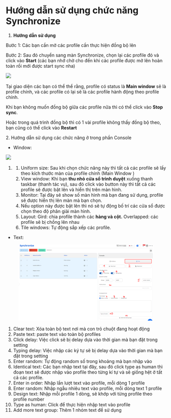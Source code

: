 # Hướng dẫn sử dụng chức năng Synchronize

1. **Hướng dẫn sử dụng**

Bước 1: Các bạn cần mở các profile cần thực hiện đồng bộ lên

Bước 2: Sau đó chuyển sang màn Synchronize, chọn lại các profile đó và click vào **Start** (các bạn nhớ chờ cho đến khi các profile được mở lên hoàn toàn rồi mới được start sync nha)

![](http://education.hidemium.io/wp-content/uploads/2025/04/Screenshot_1-1.png)

&#x20;

Tại giao diện các bạn có thể thể rằng, profile có status là **Main window** sẽ là profile chính, và các profile có lại sẽ là các profile hành động theo profile chính.

Khi bạn không muốn đồng bộ giữa các profile nữa thì có thể click vào **Stop sync**.

Hoặc trong quá trình đồng bộ thì có 1 vài profile không thấy đồng bộ theo, bạn cũng có thể click vào **Restart**

&#x20;

2\. Hướng dẫn sử dụng các chức năng ở trong phần Console

* Window:

![](http://education.hidemium.io/wp-content/uploads/2025/04/photo_2025-04-25_14-46-52.jpg)

&#x20;

&#x20;

1.
   1. Uniform size: Sau khi chọn chức năng này thì tất cả các profile sẽ lấy theo kích thước màn của profile chính (Main Window )
   2. View window: Khi bạn **thu nhỏ cửa sổ trình duyệt** xuống thanh taskbar (thanh tác vụ), sau đó click vào button này thì tất cả các profile sẽ được bật lên và hiển thị trên màn hình.
   3. Monitor: Tại đây sẽ show số màn hình mà bạn đang sử dụng, profile sẽ được hiển thị lên màn mà bạn chọn.
   4. Nếu option này được bật lên thì nó sẽ tự động bố trí các cửa sổ được chọn theo độ phân giải màn hình.
   5. Layout: Gird: chia profile thành các **hàng và cột.** Overlapped: các profile sẽ bị chồng lên nhau
   6. Tile windows: Tự động sắp xếp các profile.

&#x20;

* Text:

<figure><img src="../../.gitbook/assets/image.png" alt=""><figcaption></figcaption></figure>



&#x20;

1. Clear text: Xóa toàn bộ text nơi mà con trỏ chuột đang hoạt động
2. Paste text: paste text vào toàn bộ profiles
3. Click delay: Việc click sẽ bị delay dựa vào thời gian mà bạn đặt trong setting
4. Typing delay: Việc nhập các ký tự sẽ bị delay dựa vào thời gian mà bạn đặt trong setting
5. Enter random: Tự động random số trong khoảng mà bạn nhập vào
6. Identical text: Các bạn nhập text tại đây, sau đó click type as human thì đoạn text sẽ được nhập vào profile theo từng kí tự và sẽ giống hệt ở tất cả các profile.
7. Enter in order: Nhập lần lượt text vào profile, mỗi dòng 1 profile
8. Enter random: Nhập ngẫu nhiêu text vào profile, mỗi dòng text 1 profile
9. Design text: Nhập mỗi profile 1 dòng, sẽ khớp với từng profile theo profile number
10. Type as human: Click để thực hiện nhập text vào profile
11. Add more text group: Thêm 1 nhóm text để sử dụng
